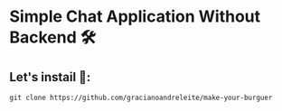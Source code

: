 # Simple Chat Application Without Backend 🛠
## Let's instail 🚀:
   ```
   git clone https://github.com/gracianoandreleite/make-your-burguer
   ```
